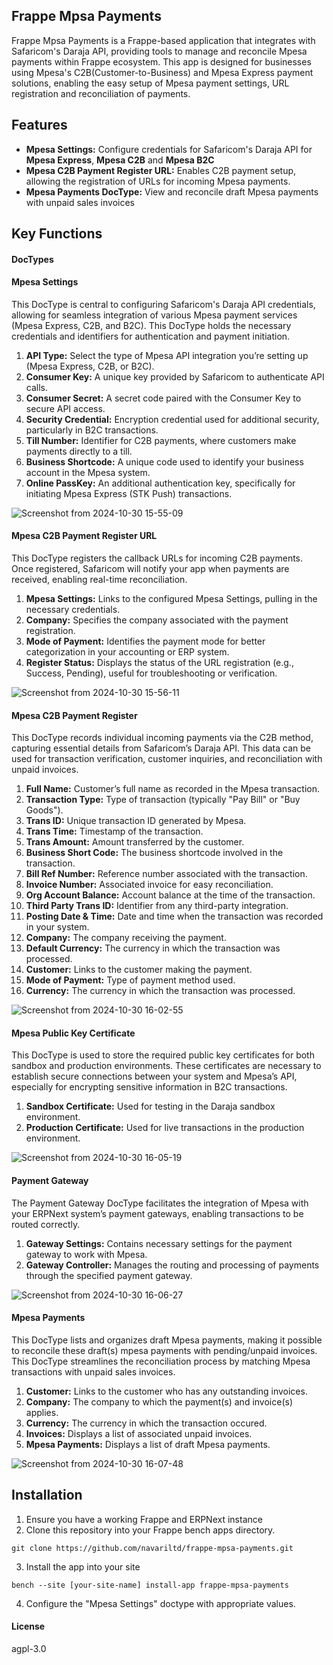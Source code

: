 ## Frappe Mpsa Payments

Frappe Mpsa Payments is a Frappe-based application that integrates with Safaricom's Daraja API, providing tools to manage and reconcile Mpesa payments within Frappe ecosystem. This app is designed for businesses using Mpesa's C2B(Customer-to-Business) and Mpesa Express payment solutions, enabling the easy setup of Mpesa payment settings, URL registration and reconciliation of payments.

## Features

  - **Mpesa Settings:** Configure credentials for Safaricom's Daraja API for **Mpesa Express**, **Mpesa C2B** and **Mpesa B2C**
  - **Mpesa C2B Payment Register URL:** Enables C2B payment setup, allowing the registration of URLs for incoming Mpesa payments.
  - **Mpesa Payments DocType:** View and reconcile draft Mpesa payments with unpaid sales invoices

## Key Functions
#### DocTypes
<h4>Mpesa Settings</h4>

This DocType is central to configuring Safaricom's Daraja API credentials, allowing for seamless integration of various Mpesa payment services (Mpesa Express, C2B, and B2C). This DocType holds the necessary credentials and identifiers for authentication and payment initiation.

1. **API Type:**  Select the type of Mpesa API integration you’re setting up (Mpesa Express, C2B, or B2C).
2. **Consumer Key:** A unique key provided by Safaricom to authenticate API calls.
3. **Consumer Secret:** A secret code paired with the Consumer Key to secure API access.
4. **Security Credential:** Encryption credential used for additional security, particularly in B2C transactions.
5. **Till Number:** Identifier for C2B payments, where customers make payments directly to a till.
6. **Business Shortcode:** A unique code used to identify your business account in the Mpesa system.
7. **Online PassKey:** An additional authentication key, specifically for initiating Mpesa Express (STK Push) transactions.

![Screenshot from 2024-10-30 15-55-09](https://github.com/user-attachments/assets/f786501f-5c5d-4c27-9a62-ba3d76ce9562)


<h4>Mpesa C2B Payment Register URL</h4>

This DocType registers the callback URLs for incoming C2B payments. Once registered, Safaricom will notify your app when payments are received, enabling real-time reconciliation.

1. **Mpesa Settings:** Links to the configured Mpesa Settings, pulling in the necessary credentials.
2. **Company:** Specifies the company associated with the payment registration.
3. **Mode of Payment:** Identifies the payment mode for better categorization in your accounting or ERP system.
4. **Register Status:** Displays the status of the URL registration (e.g., Success, Pending), useful for troubleshooting or verification.

![Screenshot from 2024-10-30 15-56-11](https://github.com/user-attachments/assets/a30279f5-0fd7-4543-8a0a-1b8a8e2ec363)

<h4>Mpesa C2B Payment Register</h4>

This DocType records individual incoming payments via the C2B method, capturing essential details from Safaricom’s Daraja API. This data can be used for transaction verification, customer inquiries, and reconciliation with unpaid invoices.

1. **Full Name:** Customer’s full name as recorded in the Mpesa transaction.
2. **Transaction Type:** Type of transaction (typically "Pay Bill" or "Buy Goods").
3. **Trans ID:** Unique transaction ID generated by Mpesa.
4. **Trans Time:** Timestamp of the transaction.
5. **Trans Amount:** Amount transferred by the customer.
6. **Business Short Code:** The business shortcode involved in the transaction.
7. **Bill Ref Number:** Reference number associated with the transaction.
8. **Invoice Number:** Associated invoice for easy reconciliation.
9. **Org Account Balance:** Account balance at the time of the transaction.
10. **Third Party Trans ID:** Identifier from any third-party integration.
11. **Posting Date & Time:** Date and time when the transaction was recorded in your system.
12. **Company:** The company receiving the payment.
13. **Default Currency:** The currency in which the transaction was processed.
14. **Customer:** Links to the customer making the payment.
15. **Mode of Payment:** Type of payment method used.
16. **Currency:** The currency in which the transaction was processed.

![Screenshot from 2024-10-30 16-02-55](https://github.com/user-attachments/assets/5eb459ae-ccfb-4a47-bcae-e6c43b397594)

<h4>Mpesa Public Key Certificate</h4>

This DocType is used to store the required public key certificates for both sandbox and production environments. These certificates are necessary to establish secure connections between your system and Mpesa’s API, especially for encrypting sensitive information in B2C transactions.

1. **Sandbox Certificate:** Used for testing in the Daraja sandbox environment.
2. **Production Certificate:**  Used for live transactions in the production environment.

![Screenshot from 2024-10-30 16-05-19](https://github.com/user-attachments/assets/ab93b070-75df-4e76-81e5-2179cfefcffd)

<h4>Payment Gateway</h4>

The Payment Gateway DocType facilitates the integration of Mpesa with your ERPNext system’s payment gateways, enabling transactions to be routed correctly.

1. **Gateway Settings:** Contains necessary settings for the payment gateway to work with Mpesa.
2. **Gateway Controller:** Manages the routing and processing of payments through the specified payment gateway.

![Screenshot from 2024-10-30 16-06-27](https://github.com/user-attachments/assets/03d795f3-1b44-4011-8c9f-330ea747a09c)

<h4>Mpesa Payments</h4>

This DocType lists and organizes draft Mpesa payments, making it possible to reconcile these draft(s) mpesa payments with pending/unpaid invoices. This DocType streamlines the reconciliation process by matching Mpesa transactions with unpaid sales invoices.

1. **Customer:** Links to the customer who has any outstanding invoices.
2. **Company:** The company to which the payment(s) and invoice(s) applies.
3. **Currency:** The currency in which the transaction occured.
4. **Invoices:** Displays a list of associated unpaid invoices.
5. **Mpesa Payments:** Displays a list of draft Mpesa payments.

![Screenshot from 2024-10-30 16-07-48](https://github.com/user-attachments/assets/1a61bdce-529e-411f-9a70-1d6a6170ca4e)

## Installation
1. Ensure you have a working Frappe and ERPNext instance
2. Clone this repository into your Frappe bench apps directory.

 ``` 
 git clone https://github.com/navariltd/frappe-mpsa-payments.git
 ```

 3. Install the app into your site
 ``` 
 bench --site [your-site-name] install-app frappe-mpsa-payments
 ```
 4. Configure the "Mpesa Settings" doctype with appropriate values.


#### License

agpl-3.0

